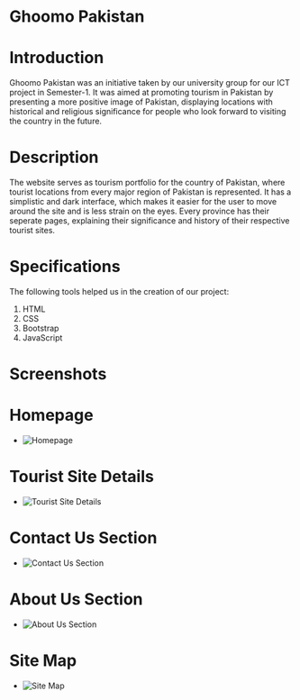 # Ghoomo Pakistan


# Introduction
Ghoomo Pakistan was an initiative taken by our university group for our ICT project in Semester-1. It was aimed at promoting tourism in Pakistan by presenting a more positive image of Pakistan, displaying locations with historical and religious significance for people who look forward to visiting the country in the future. 

# Description
The website serves as tourism portfolio for the country of Pakistan, where tourist locations from every major region of Pakistan is represented. It has a simplistic and dark interface, which makes it easier for the user to move around the site and is less strain on the eyes. Every province has their seperate pages, explaining their significance and history of their respective tourist sites.  

# Specifications
The following tools helped us in the creation of our project:
1. HTML
2. CSS
3. Bootstrap
4. JavaScript

# Screenshots
# Homepage
- ![Homepage](https://github.com/sydalirza/Ghoomo-Pakistan/blob/main/Web%20capture_1-10-2022_124344_.jpeg)
# Tourist Site Details
- ![Tourist Site Details](https://github.com/sydalirza/Ghoomo-Pakistan/blob/main/Web%20capture_1-10-2022_124427_.jpeg)
# Contact Us Section
- ![Contact Us Section](https://github.com/sydalirza/Ghoomo-Pakistan/blob/main/Web%20capture_1-10-2022_124514_.jpeg)
# About Us Section
- ![About Us Section](https://github.com/sydalirza/Ghoomo-Pakistan/blob/main/Web%20capture_1-10-2022_17539_.jpeg)
# Site Map
- ![Site Map](https://github.com/sydalirza/Ghoomo-Pakistan/blob/main/Web%20capture_1-10-2022_124539_.jpeg) 

